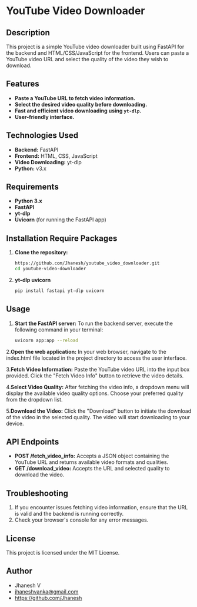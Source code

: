 # **YouTube Video Downloader**

## Description
This project is a simple YouTube video downloader built using FastAPI for the backend and HTML/CSS/JavaScript for the frontend. Users can paste a YouTube video URL and select the quality of the video they wish to download.

## Features
- **Paste a YouTube URL to fetch video information.**
- **Select the desired video quality before downloading.**
- **Fast and efficient video downloading using `yt-dlp`.**
- **User-friendly interface.**

## Technologies Used
- **Backend:** FastAPI
- **Frontend:** HTML, CSS, JavaScript
- **Video Downloading:** yt-dlp
- **Python:** v3.x

## Requirements
- **Python 3.x**
- **FastAPI**
- **yt-dlp**
- **Uvicorn** (for running the FastAPI app)

## Installation Require Packages

1. **Clone the repository:**
   ```bash
   https://github.com/Jhanesh/youtube_video_downloader.git
   cd youtube-video-downloader

2. **yt-dlp uvicorn**
   ```bash
   pip install fastapi yt-dlp uvicorn

## Usage

1. **Start the FastAPI server:**
   To run the backend server, execute the following command in your terminal:
   ```bash
   uvicorn app:app --reload
2.**Open the web application:**
  In your web browser, navigate to the index.html file located in the project directory to access the user interface.

3.**Fetch Video Information:**
  Paste the YouTube video URL into the input box provided.
  Click the "Fetch Video Info" button to retrieve the video details.

4.**Select Video Quality:**
  After fetching the video info, a dropdown menu will display the available video quality options.
  Choose your preferred quality from the dropdown list.

5.**Download the Video:**
  Click the "Download" button to initiate the download of the video in the selected quality.
  The video will start downloading to your device.

## API Endpoints
- **POST /fetch_video_info:** Accepts a JSON object containing the YouTube URL and returns available video formats and qualities.
- **GET /download_video:** Accepts the URL and selected quality to download the video.

## Troubleshooting
1. If you encounter issues fetching video information, ensure that the URL is valid and the backend is running correctly.
2. Check your browser's console for any error messages.

## License
This project is licensed under the MIT License.

## Author
- Jhanesh V
- jhaneshvanka@gmail.com
- https://github.com/Jhanesh
